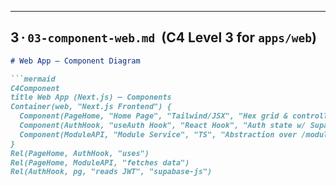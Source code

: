---

## 3 · `03-component-web.md`  (C4 Level 3 for `apps/web`)

```md
# Web App – Component Diagram

```mermaid
C4Component
title Web App (Next.js) – Components
Container(web, "Next.js Frontend") {
  Component(PageHome, "Home Page", "Tailwind/JSX", "Hex grid & controller nav")
  Component(AuthHook, "useAuth Hook", "React Hook", "Auth state w/ Supabase")
  Component(ModuleAPI, "Module Service", "TS", "Abstraction over /modules/*")
}
Rel(PageHome, AuthHook, "uses")
Rel(PageHome, ModuleAPI, "fetches data")
Rel(AuthHook, pg, "reads JWT", "supabase-js")